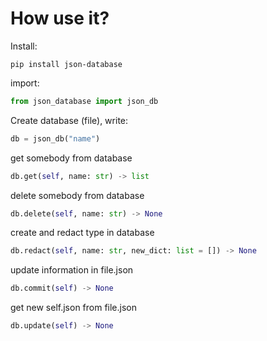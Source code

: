 # How use it?

Install:
```
pip install json-database
```
import:
```py
from json_database import json_db
```
Create database (file), write:
```py
db = json_db("name")


```
get somebody from database
```py
db.get(self, name: str) -> list
```
delete somebody from database
```py
db.delete(self, name: str) -> None
```
create and redact type in database
```py
db.redact(self, name: str, new_dict: list = []) -> None
```
update information in file.json
```py
db.commit(self) -> None
```
get new self.json from file.json
```py
db.update(self) -> None
```


